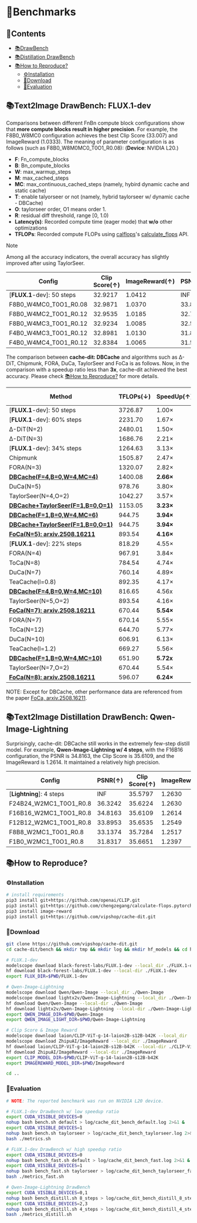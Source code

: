 # 🤖Benchmarks

## 📖Contents

- [📚DrawBench](#benchmark-flux)
- [📚Distillation DrawBench](#benchmark-lightning)
- [📚How to Reproduce?](#how-to-reproduce)
  - [⚙️Installation](#installation)
  - [📖Download](#download)
  - [📖Evaluation](#evaluation)

## 📚Text2Image DrawBench: FLUX.1-dev

<div id="benchmark-flux"></div>

Comparisons between different FnBn compute block configurations show that **more compute blocks result in higher precision**. For example, the F8B0_W8MC0 configuration achieves the best Clip Score (33.007) and ImageReward (1.0333). The meaning of parameter configuration is as follows (such as F8B0_W8M0MC0_T0O1_R0.08): (**Device**: NVIDIA L20.) 
  - **F**: Fn_compute_blocks 
  - **B**: Bn_compute_blocks
  - **W**: max_warmup_steps
  - **M**: max_cached_steps
  - **MC**: max_continuous_cached_steps (namely, hybird dynamic cache and static cache)
  - **T**: enable talyorseer or not (namely, hybrid taylorseer w/ dynamic cache - DBCache) 
  - **O**: taylorseer order, O1 means order 1.
  - **R**: residual diff threshold, range [0, 1.0)
  - **Latency(s)**: Recorded compute time (eager mode) that **w/o** other optimizations
  - **TFLOPs**: Recorded compute FLOPs using [calflops](https://github.com/chengzegang/calculate-flops.pytorch.git)'s [calculate_flops](./utils.py) API.


> [!Note]   
> Among all the accuracy indicators, the overall accuracy has slightly improved after using TaylorSeer.


| Config | Clip Score(↑) | ImageReward(↑) | PSNR(↑) | TFLOPs(↓) | SpeedUp(↑) |
| --- | --- | --- | --- | --- | --- |
| [**FLUX.1**-dev]: 50 steps | 32.9217 | 1.0412 | INF | 3726.87 | 1.00x |
| F8B0_W4MC0_T0O1_R0.08 | 32.9871 | 1.0370 | 33.8317 | 2064.81 | 1.80x |
| F8B0_W4MC2_T0O1_R0.12 | 32.9535 | 1.0185 | 32.7346 | 1935.73 | 1.93x |
| F8B0_W4MC3_T0O1_R0.12 | 32.9234 | 1.0085 | 32.5385 | 1816.58 | 2.05x |
| F4B0_W4MC3_T0O1_R0.12 | 32.8981 | 1.0130 | 31.8031 | 1507.83 | 2.47x |
| F4B0_W4MC4_T0O1_R0.12 | 32.8384 | 1.0065 | 31.5292 | 1400.08 | 2.66x |

The comparison between **cache-dit: DBCache** and algorithms such as Δ-DiT, Chipmunk, FORA, DuCa, TaylorSeer and FoCa is as follows. Now, in the comparison with a speedup ratio less than **3x**, cache-dit achieved the best accuracy. Please check [📚How to Reproduce?](#how-to-reproduce) for more details.

| Method | TFLOPs(↓) | SpeedUp(↑) | ImageReward(↑) | Clip Score(↑) |
| --- | --- | --- | --- | --- |
| [**FLUX.1**-dev]: 50 steps | 3726.87 | 1.00× | 0.9898 | 32.404 |
| [**FLUX.1**-dev]: 60% steps | 2231.70 | 1.67× | 0.9663 | 32.312 |
| Δ-DiT(N=2) | 2480.01 | 1.50× | 0.9444 | 32.273 |
| Δ-DiT(N=3) | 1686.76 | 2.21× | 0.8721 | 32.102 |
| [**FLUX.1**-dev]: 34% steps | 1264.63 | 3.13× | 0.9453 | 32.114 |
| Chipmunk | 1505.87 | 2.47× | 0.9936 | 32.776 |
| FORA(N=3) | 1320.07 | 2.82× | 0.9776 | 32.266 |
| **[DBCache(F=4,B=0,W=4,MC=4)](https://github.com/vipshop/cache-dit)** | 1400.08 | **2.66×** | **1.0065** | 32.838 |
| DuCa(N=5) | 978.76 | 3.80× | 0.9955 | 32.241 |
| TaylorSeer(N=4,O=2) | 1042.27 | 3.57× | 0.9857 | 32.413 |
| **[DBCache+TaylorSeer(F=1,B=0,O=1)](https://github.com/vipshop/cache-dit)** | 1153.05 | **3.23×** | **1.0221** | 32.819 |
| **[DBCache(F=1,B=0,W=4,MC=6)](https://github.com/vipshop/cache-dit)** | 944.75 | **3.94×** | 0.9997 | 32.849 |
| **[DBCache+TaylorSeer(F=1,B=0,O=1)](https://github.com/vipshop/cache-dit)** | 944.75 | **3.94×** | **1.0107** | 32.865 |
| **[FoCa(N=5): arxiv.2508.16211](https://arxiv.org/pdf/2508.16211)** | 893.54 | **4.16×** | **1.0029** | **32.948** |
| [**FLUX.1**-dev]: 22% steps | 818.29 | 4.55× | 0.8183 | 31.772 |
| FORA(N=4) | 967.91 | 3.84× | 0.9730 | 32.142 |
| ToCa(N=8) | 784.54 | 4.74× | 0.9451 | 31.993 |
| DuCa(N=7) | 760.14 | 4.89× | 0.9757 | 32.066 |
| TeaCache(l=0.8) | 892.35 | 4.17× | 0.8683 | 31.704 |
| **[DBCache(F=4,B=0,W=4,MC=10)](https://github.com/vipshop/cache-dit)** | 816.65 | 4.56x | 0.8245 | 32.191 |
| TaylorSeer(N=5,O=2) | 893.54 | 4.16× | 0.9768 | 32.467 |
| **[FoCa(N=7): arxiv.2508.16211](https://arxiv.org/pdf/2508.16211)** | 670.44 | **5.54×** | **0.9891** | **32.920** |
| FORA(N=7) | 670.14 | 5.55× | 0.7418 | 31.519 |
| ToCa(N=12) | 644.70 | 5.77× | 0.7155 | 31.808 |
| DuCa(N=10) | 606.91 | 6.13× | 0.8382 | 31.759 |
| TeaCache(l=1.2) | 669.27 | 5.56× | 0.7394 | 31.704 |
| **[DBCache(F=1,B=0,W=4,MC=10)](https://github.com/vipshop/cache-dit)** | 651.90 | **5.72x** | 0.8796 | **32.318** |
| TaylorSeer(N=7,O=2) | 670.44 | 5.54× | 0.9128 | 32.128 |
| **[FoCa(N=8): arxiv.2508.16211](https://arxiv.org/pdf/2508.16211)** | 596.07 | **6.24×** | **0.9502** | **32.706** |

NOTE: Except for DBCache, other performance data are referenced from the paper [FoCa, arxiv.2508.16211](https://arxiv.org/pdf/2508.16211).

## 📚Text2Image Distillation DrawBench: Qwen-Image-Lightning

<div id="benchmark-lightning"></div>

Surprisingly, cache-dit: DBCache still works in the extremely few-step distill model. For example,  **Qwen-Image-Lightning w/ 4 steps**, with the F16B16 configuration, the PSNR is 34.8163, the Clip Score is 35.6109, and the ImageReward is 1.2614. It maintained a relatively high precision.

| Config                     |  PSNR(↑)      | Clip Score(↑) | ImageReward(↑) | TFLOPs(↓)   | SpeedUp(↑) |
|----------------------------|-----------|------------|--------------|----------|------------|
| [**Lightning**]: 4 steps   | INF       | 35.5797    | 1.2630       | 274.33   | 1.00x       |
| F24B24_W2MC1_T0O1_R0.8          | 36.3242   | 35.6224    | 1.2630       | 264.74   | 1.04x       |
| F16B16_W2MC1_T0O1_R0.8          | 34.8163   | 35.6109    | 1.2614       | 244.25   | 1.12x       |
| F12B12_W2MC1_T0O1_R0.8          | 33.8953   | 35.6535    | 1.2549       | 234.63   | 1.17x       |
| F8B8_W2MC1_T0O1_R0.8            | 33.1374   | 35.7284    | 1.2517       | 224.29   | 1.22x       |
| F1B0_W2MC1_T0O1_R0.8            | 31.8317   | 35.6651    | 1.2397       | 206.90   | 1.33x       |


## 📚How to Reproduce?

### ⚙️Installation

<div id="installation"></div>

```bash
# install requirements
pip3 install git+https://github.com/openai/CLIP.git
pip3 install git+https://github.com/chengzegang/calculate-flops.pytorch.git
pip3 install image-reward
pip3 install git+https://github.com/vipshop/cache-dit.git
```

### 📖Download

<div id="donwload"></div>

```bash
git clone https://github.com/vipshop/cache-dit.git
cd cache-dit/bench && mkdir tmp && mkdir log && mkdir hf_models && cd hf_models

# FLUX.1-dev
modelscope download black-forest-labs/FLUX.1-dev --local_dir ./FLUX.1-dev
hf download black-forest-labs/FLUX.1-dev --local-dir ./FLUX.1-dev
export FLUX_DIR=$PWD/FLUX.1-dev

# Qwen-Image-Lightning
modelscope download Qwen/Qwen-Image --local_dir ./Qwen-Image
modelscope download lightx2v/Qwen-Image-Lightning --local_dir ./Qwen-Image-Lightning
hf download Qwen/Qwen-Image --local-dir ./Qwen-Image
hf download lightx2v/Qwen-Image-Lightning --local-dir ./Qwen-Image-Lightning
export QWEN_IMAGE_DIR=$PWD/Qwen-Image
export QWEN_IMAGE_LIGHT_DIR=$PWD/Qwen-Image-Lightning

# Clip Score & Image Reward
modelscope download laion/CLIP-ViT-g-14-laion2B-s12B-b42K --local_dir ./CLIP-ViT-g-14-laion2B-s12B-b42K
modelscope download ZhipuAI/ImageReward --local_dir ./ImageReward
hf download laion/CLIP-ViT-g-14-laion2B-s12B-b42K --local-dir ./CLIP-ViT-g-14-laion2B-s12B-b42K
hf download ZhipuAI/ImageReward --local-dir ./ImageReward
export CLIP_MODEL_DIR=$PWD/CLIP-ViT-g-14-laion2B-s12B-b42K
export IMAGEREWARD_MODEL_DIR=$PWD/ImageReward

cd ..
```


### 📖Evaluation

<div id="evaluation"></div>

```bash
# NOTE: The reported benchmark was run on NVIDIA L20 device.

# FLUX.1-dev DrawBench w/ low speedup ratio
export CUDA_VISIBLE_DEVICES=0
nohup bash bench.sh default > log/cache_dit_bench_default.log 2>&1 &
export CUDA_VISIBLE_DEVICES=1
nohup bash bench.sh taylorseer > log/cache_dit_bench_taylorseer.log 2>&1 &
bash ./metrics.sh

# FLUX.1-dev DrawBench w/ high speedup ratio
export CUDA_VISIBLE_DEVICES=0
nohup bash bench_fast.sh default > log/cache_dit_bench_fast.log 2>&1 &
export CUDA_VISIBLE_DEVICES=1
nohup bash bench_fast.sh taylorseer > log/cache_dit_bench_taylorseer_fast.log 2>&1 &
bash ./metrics_fast.sh

# Qwen-Image-Lightning DrawBench
export CUDA_VISIBLE_DEVICES=0,1
nohup bash bench_distill.sh 8_steps > log/cache_dit_bench_distill_8_steps.log 2>&1 &
export CUDA_VISIBLE_DEVICES=2,3
nohup bash bench_distill.sh 4_steps > log/cache_dit_bench_distill_4_steps.log 2>&1 &
bash ./metrics_distill.sh
```
